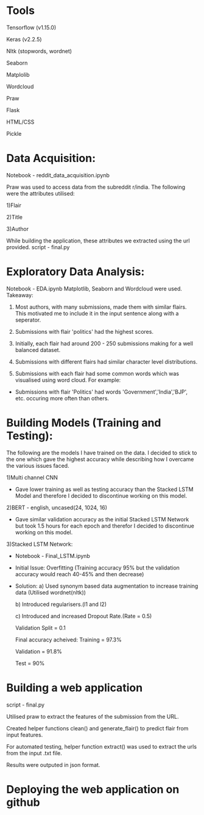 # Tools

Tensorflow (v1.15.0)

Keras (v2.2.5)

Nltk (stopwords, wordnet)

Seaborn

Matplolib

Wordcloud

Praw

Flask

HTML/CSS

Pickle


# Data Acquisition:
Notebook - reddit_data_acquisition.ipynb

Praw was used to access data from the subreddit r/india.
The following were the attributes utilised:

1)Flair

2)Title

3)Author

While building the application, these attributes we extracted using the url provided.
script - final.py

# Exploratory Data Analysis:
Notebook - EDA.ipynb
Matplotlib, Seaborn and Wordcloud were used.
Takeaway:

1) Most authors, with many submissions, made them with similar flairs. This motivated me to include it in the input sentence along with a seperator.

2) Submissions with flair 'politics' had the highest scores.

3) Initially, each flair had around 200 - 250 submissions making for a well balanced dataset.

4) Submissions with different flairs had similar character level distributions.

5) Submissions with each flair had some common words which was visualised using word cloud. For example:
- Submissions with flair 'Politics' had words 'Government','India','BJP', etc. occuring more often than others.

# Building Models (Training and Testing):
The following are the models I have trained on the data. I decided to stick to the one which gave the highest accuracy while describing how I overcame the various issues faced.

1)Multi channel CNN
 - Gave lower training as well as testing accuracy than the Stacked LSTM Model and therefore I decided to discontinue working on this model.

2)BERT - english, uncased(24, 1024, 16)
 - Gave similar validation accuracy as the initial Stacked LSTM Network but took 1.5 hours for each epoch and therefor I decided to discontinue working on this model.

3)Stacked LSTM Network:
 - Notebook - Final_LSTM.ipynb

 - Initial Issue: Overfitting (Training accuracy 95% but the validation accuracy would reach 40-45% and then decrease)
 - Solution:
    a) Used synonym based data augmentation to increase training data (Utilised wordnet(nltk))

    b) Introduced regularisers.(l1 and l2)

    c) Introduced and increased Dropout Rate.(Rate = 0.5)

    Validation Split = 0.1

    Final accuracy acheived:
    Training = 97.3%

    Validation = 91.8%
    
    Test = 90%

# Building a web application
script - final.py

Utilised praw to extract the features of the submission from the URL.

Created helper functions clean() and generate_flair() to predict flair from input features.

For automated testing, helper function extract() was used to extract the urls from the input .txt file.

Results were outputed in json format.

# Deploying the web application on github
